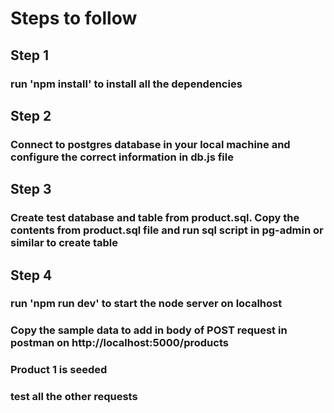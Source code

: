 # Steps to follow

## Step 1

### run 'npm install' to install all the dependencies

## Step 2

### Connect to postgres database in your local machine and configure the correct information in db.js file

## Step 3

### Create test database and table from product.sql. Copy the contents from product.sql file and run sql script in pg-admin or similar to create table

## Step 4

### run 'npm run dev' to start the node server on localhost
### Copy the sample data to add in body of POST request in postman on http://localhost:5000/products 
### Product 1 is seeded
### test all the other requests
